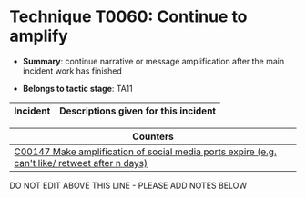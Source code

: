 # Technique T0060: Continue to amplify

* **Summary**: continue narrative or message amplification after the main incident work has finished

* **Belongs to tactic stage**: TA11


| Incident | Descriptions given for this incident |
| -------- | -------------------- |



| Counters |
| -------- |
| [C00147 Make amplification of social media ports expire (e.g. can't like/ retweet after n days)](../counters/C00147.md) |


DO NOT EDIT ABOVE THIS LINE - PLEASE ADD NOTES BELOW